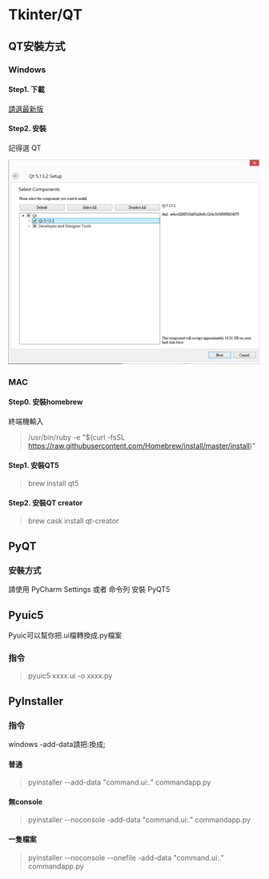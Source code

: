 # Tkinter/QT

## QT安裝方式

### Windows

#### Step1. 下載

[請選最新版](https://download.qt.io/archive/qt/)

#### Step2. 安裝

記得選 QT

![](https://github.com/grand-coder/stmicro3/raw/master/qtstep1.png)

### MAC

#### Step0. 安裝homebrew

終端機輸入

> /usr/bin/ruby -e "$(curl -fsSL https://raw.githubusercontent.com/Homebrew/install/master/install)"

#### Step1. 安裝QT5

> brew install qt5

#### Step2. 安裝QT creator

> brew cask install qt-creator

## PyQT

### 安裝方式

請使用 PyCharm Settings 或者 命令列 安裝 PyQT5

## Pyuic5

Pyuic可以幫你把.ui檔轉換成.py檔案

### 指令

> pyuic5 xxxx.ui -o xxxx.py

## PyInstaller

### 指令

windows -add-data請把:換成;

#### 普通

> pyinstaller --add-data "command.ui:." commandapp.py

#### 無console

> pyinstaller --noconsole -add-data "command.ui:." commandapp.py

#### 一隻檔案

> pyinstaller --noconsole --onefile -add-data "command.ui:." commandapp.py

